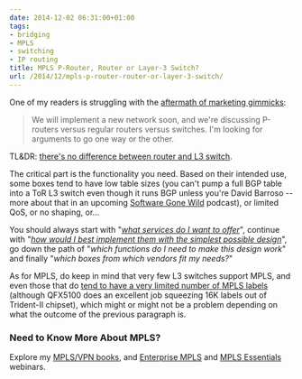 ```yaml
---
date: 2014-12-02 06:31:00+01:00
tags:
- bridging
- MPLS
- switching
- IP routing
title: MPLS P-Router, Router or Layer-3 Switch?
url: /2014/12/mpls-p-router-router-or-layer-3-switch/
---
```

One of my readers is struggling with the [aftermath of marketing gimmicks](/2011/02/how-did-we-ever-get-into-this-switching/):

> We will implement a new network soon, and we\'re discussing P-routers versus regular routers versus switches. I\'m looking for arguments to go one way or the other.

TL&DR: [there's no difference between router and L3 switch](/2012/08/is-layer-3-switch-more-than-router/).
<!--more-->
The critical part is the functionality you need. Based on their intended use, some boxes tend to have low table sizes (you can't pump a full BGP table into a ToR L3 switch even though it runs BGP unless you're David Barroso -- more about that in an upcoming [Software Gone Wild](http://www.ipspace.net/Podcast/Software_Gone_Wild) podcast), or limited QoS, or no shaping, or...

You should always start with "[*what services do I want to offer*](https://www.youtube.com/watch?v=ClKEkCRvWTQ)", continue with "[*how would I best implement them with the simplest possible design*](/2013/08/temper-your-macgyver-streak/)", go down the path of "*which functions do I need to make this design work*" and finally "*which boxes from which vendors fit my needs?*"

As for MPLS, do keep in mind that very few L3 switches support MPLS, and even those that do [tend to have a very limited number of MPLS labels](/2014/03/mpls-requires-custom-silicon-really/) (although QFX5100 does an excellent job squeezing 16K labels out of Trident-II chipset), which might or might not be a problem depending on what the outcome of the previous paragraph is.

### Need to Know More About MPLS?

Explore my [MPLS/VPN books](http://www.ipspace.net/Books#MPLS.2FVPN), and [Enterprise MPLS](http://www.ipspace.net/Enterprise_MPLS_VPN_Deployment) and [MPLS Essentials](https://www.ipspace.net/MPLS_Essentials) webinars.